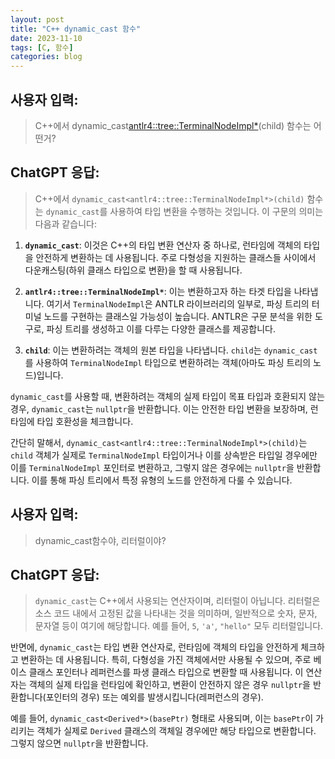```yaml
---
layout: post
title: "C++ dynamic_cast 함수"
date: 2023-11-10
tags: [C, 함수]
categories: blog
---
```


## 사용자 입력:
> C++에서 dynamic_cast<antlr4::tree::TerminalNodeImpl*>(child) 함수는 어떤거?

## ChatGPT 응답:
> C++에서 `dynamic_cast<antlr4::tree::TerminalNodeImpl*>(child)` 함수는 `dynamic_cast`를 사용하여 타입 변환을 수행하는 것입니다. 이 구문의 의미는 다음과 같습니다:

1. **`dynamic_cast`**: 이것은 C++의 타입 변환 연산자 중 하나로, 런타임에 객체의 타입을 안전하게 변환하는 데 사용됩니다. 주로 다형성을 지원하는 클래스들 사이에서 다운캐스팅(하위 클래스 타입으로 변환)을 할 때 사용됩니다.

2. **`antlr4::tree::TerminalNodeImpl*`**: 이는 변환하고자 하는 타겟 타입을 나타냅니다. 여기서 `TerminalNodeImpl`은 ANTLR 라이브러리의 일부로, 파싱 트리의 터미널 노드를 구현하는 클래스일 가능성이 높습니다. ANTLR은 구문 분석을 위한 도구로, 파싱 트리를 생성하고 이를 다루는 다양한 클래스를 제공합니다.

3. **`child`**: 이는 변환하려는 객체의 원본 타입을 나타냅니다. `child`는 `dynamic_cast`를 사용하여 `TerminalNodeImpl` 타입으로 변환하려는 객체(아마도 파싱 트리의 노드)입니다.

`dynamic_cast`를 사용할 때, 변환하려는 객체의 실제 타입이 목표 타입과 호환되지 않는 경우, `dynamic_cast`는 `nullptr`을 반환합니다. 이는 안전한 타입 변환을 보장하며, 런타임에 타입 호환성을 체크합니다. 

간단히 말해서, `dynamic_cast<antlr4::tree::TerminalNodeImpl*>(child)`는 `child` 객체가 실제로 `TerminalNodeImpl` 타입이거나 이를 상속받은 타입일 경우에만 이를 `TerminalNodeImpl` 포인터로 변환하고, 그렇지 않은 경우에는 `nullptr`을 반환합니다. 이를 통해 파싱 트리에서 특정 유형의 노드를 안전하게 다룰 수 있습니다.

## 사용자 입력:
> dynamic_cast함수야, 리터럴이야?

## ChatGPT 응답:
> `dynamic_cast`는 C++에서 사용되는 연산자이며, 리터럴이 아닙니다. 리터럴은 소스 코드 내에서 고정된 값을 나타내는 것을 의미하며, 일반적으로 숫자, 문자, 문자열 등이 여기에 해당합니다. 예를 들어, `5`, `'a'`, `"hello"` 모두 리터럴입니다.

반면에, `dynamic_cast`는 타입 변환 연산자로, 런타임에 객체의 타입을 안전하게 체크하고 변환하는 데 사용됩니다. 특히, 다형성을 가진 객체에서만 사용될 수 있으며, 주로 베이스 클래스 포인터나 레퍼런스를 파생 클래스 타입으로 변환할 때 사용됩니다. 이 연산자는 객체의 실제 타입을 런타임에 확인하고, 변환이 안전하지 않은 경우 `nullptr`을 반환합니다(포인터의 경우) 또는 예외를 발생시킵니다(레퍼런스의 경우).

예를 들어, `dynamic_cast<Derived*>(basePtr)` 형태로 사용되며, 이는 `basePtr`이 가리키는 객체가 실제로 `Derived` 클래스의 객체일 경우에만 해당 타입으로 변환합니다. 그렇지 않으면 `nullptr`을 반환합니다.

